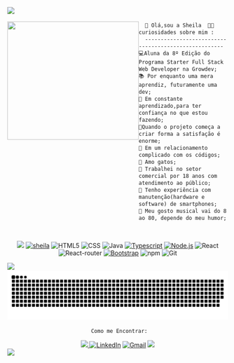 <img src="https://user-images.githubusercontent.com/73097560/115834477-dbab4500-a447-11eb-908a-139a6edaec5c.gif"></a>

<img align="left" src="https://cdna.artstation.com/p/assets/images/images/035/693/656/original/gwyneth-balucio-hello-world.gif?1615642877"  width="300" height="270" />

```
  👋 Olá,sou a Sheila  🏳️‍🌈 curiosidades sobre mim :
  -----------------------------------------------------
💻Aluna da 8º Edição do Programa Starter Full Stack Web Developer na Growdev;
📚 Por enquanto uma mera aprendiz, futuramente uma dev;
📝 Em constante aprendizado,para ter confiança no que estou fazendo; 
🌟Quando o projeto começa a criar forma a satisfação é enorme;
💖 Em um relacionamento complicado com os códigos;
🚩 Amo gatos;
🔭 Trabalhei no setor comercial por 18 anos com atendimento ao público;
🌱 Tenho experiência com manutenção(hardware e software) de smartphones;
🎵 Meu gosto musical vai do 8 ao 80, depende do meu humor;

```
<br>
<div align="center">

 ![](https://komarev.com/ghpvc/?username=sheilaacunha&label=🔭)
  [![sheila]( https://img.shields.io/github/followers/sheilaacunha?label=follow&style=social)]([LINK-DO-SEU-GITHUB](https://github.com/sheilaacunha/SheilaAcunha))  ![HTML5](https://img.shields.io/badge/-HTML5-333333?style=flat&logo=HTML5&style=plastic) 
  ![CSS](https://img.shields.io/badge/-CSS-333333?style=flat&logo=CSS3&logoColor=1572B6&style=plastic) 
  ![Java](https://img.shields.io/badge/JavaScript-F7DF1E?style=for-the-badge&logo=javascript&logoColor=black&style=plastic)
   <a href="#"><img alt="Typescript" src="https://img.shields.io/badge/Typescript%20-1E90FF.svg?logo=typescript&logoColor=darkblue&style=plastic"></a> 
   <a href="#"><img alt="Node.js" src="https://img.shields.io/badge/node.js-6DA55F?logo=node.js&logoColor=white&style=plastic"></a>
   ![React](https://img.shields.io/badge/-ReactJs-61DAFB?logo=react&logoColor=white&style=plastic)
  ![React-router](https://img.shields.io/badge/-React%20Router-CA4245?logo=react-router&logoColor=white&style=plastic)
	<a href="#"><img alt="Bootstrap" src="https://img.shields.io/badge/Bootstrap-563D7C?logo=bootstrap&logoColor=white&style=plastic"></a>
	![npm](https://img.shields.io/badge/-npm-red?logo=npm&logoColor=red&style=plastic)
	![Git](https://img.shields.io/badge/-Git-333333?logo=Git&logoColor=#204ECF&style=plastic)
</div>
<img src="https://user-images.githubusercontent.com/73097560/115834477-dbab4500-a447-11eb-908a-139a6edaec5c.gif"></a>
<div align="center">
  <a href="https://github.com/sheilaacunha/SheilaAcunha">
  <img  src="https://github.com/1999AZZAR/1999AZZAR/blob/main/resources/img/grid-snake.svg"
       alt="snake" /></a>
</div>

<div align="center">
   
` Como me Encontrar:`
</div>

<div align="center"> <a href="https://open.spotify.com/user/31ddady2ax3sypzpwez7ptbpqigy?si=defcbec6d9584d3e" target="_blank"><img src='https://img.shields.io/badge/Acunha-Online-&?style=social&logo=spotify'> <a href="https://www.linkedin.com/in/sheilaacunha90/"><img src="https://img.shields.io/badge/Acunha-%230A66C2.svg?style=plastic&logo=linkedin&logoColor=white" alt="LinkedIn"/></a> </a> <a href="mailto:sheilaacunha1990@gmail.com"><img img src="https://img.shields.io/badge/Acunha-%23EA4335.svg?style=plastic&logo=gmail&logoColor=white" alt="Gmail"/></a>
	 <a href="http://discordapp.com/users/953979290922389546#3848"><img src="https://img.shields.io/badge/Acunha-%230A66C2.svg?style=plastic&logo=discord&logoColor=white" /></a>
</div> 
<img src="https://user-images.githubusercontent.com/73097560/115834477-dbab4500-a447-11eb-908a-139a6edaec5c.gif"></a>



<!-- <a target="_blank" align="center">
  <img align="right" top="500" height="300" width="400" alt="GIF" src="https://media1.giphy.com/media/LMcB8XospGZO8UQq87/giphy.gif?cid=790b7611e3bedb4536004cc7ade9e59f3d12778b2d1f06e1&rid=giphy.gif&ct=g">
</a> -->

 

 
